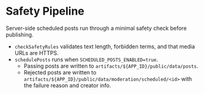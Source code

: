 # Safety Pipeline

Server-side scheduled posts run through a minimal safety check before publishing.

- `checkSafetyRules` validates text length, forbidden terms, and that media URLs are HTTPS.
- `schedulePosts` runs when `SCHEDULED_POSTS_ENABLED=true`.
  - Passing posts are written to `artifacts/${APP_ID}/public/data/posts`.
  - Rejected posts are written to `artifacts/${APP_ID}/public/data/moderation/scheduled/<id>` with the failure reason and creator info.
